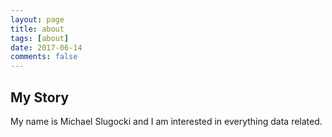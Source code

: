 ```yaml
---
layout: page
title: about
tags: [about]
date: 2017-06-14
comments: false
---
```

    

## My Story

My name is Michael Slugocki and I am interested in everything data related. 

